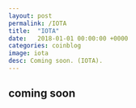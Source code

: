 ```yaml
---
layout: post
permalink: /IOTA
title:  "IOTA"
date:   2018-01-01 00:00:00 +0000
categories: coinblog
image: iota
desc: Coming soon. (IOTA).
---
```

<h2>coming soon</h2>